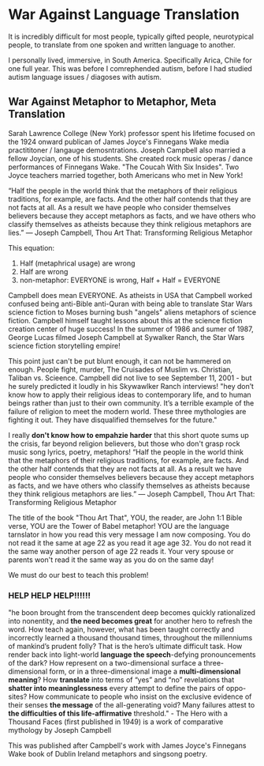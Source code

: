 # War Against Language Translation

It is incredibly difficult for most people, typically gifted people, neurotypical people, to translate from one spoken and written language to another.

I personally lived, immersive, in South America. Specifically Arica, Chile for one full year. This was before I comrephended autism, before I had studied autism language issues / diagoses with autism.

## War Against Metaphor to Metaphor, Meta Translation

Sarah Lawrence College (New York) professor spent his lifetime focused on the 1924 onward publican of James Joyce's Finnegans Wake media practititoner / langauge demosntrations. Joseph Campbell also married a fellow Joycian, one of his students. She created rock music operas / dance performances of Finnegans Wake. "The Coucah With Six Insides". Two Joyce teachers married together, both Americans who met in New York!

“Half the people in the world think that the metaphors of their religious traditions, for example, are facts. And the other half contends that they are not facts at all. As a result we have people who consider themselves believers because they accept metaphors as facts, and we have others who classify themselves as atheists because they think religious metaphors are lies.”
― Joseph Campbell, Thou Art That: Transforming Religious Metaphor

This equation:

1. Half (metaphrical usage) are wrong
2. Half are wrong
3. non-metaphor: EVERYONE is wrong, Half + Half = EVERYONE

Campbell does mean EVERYONE. As atheists in USA that Campbell worked confused being anti-Bible anti-Quran with being able to translate Star Wars science fiction to Moses burning bush "angels" aliens metaphors of science fiction. Campbell himself taught lessons about this at the science fiction creation center of huge success! In the summer of 1986 and sumer of 1987, George Lucas filmed Joseph Campbell at Sywalker Ranch, the Star Wars science fiction storytelling empire!

This point just can't be put blunt enough, it can not be hammered on enough. People fight, murder, The Cruisades of Muslim vs. Christian, Taliban vs. Scieence. Campbell did not live to see September 11, 2001 - but he surely predicted it loudly in his Skywawlker Ranch interviews! "hey don’t know how to apply their religious ideas to contemporary life, and to human beings rather than just to their own community. It’s a terrible example of the failure of religion to meet the modern world. These three mythologies are fighting it out. They have disqualified themselves for the future."

I really **don't know how to empahzie harder** that this short quote sums up the crisis, far beyond religion believers, but those who don't grasp rock music song lyrics, poetry, metaphors! “Half the people in the world think that the metaphors of their religious traditions, for example, are facts. And the other half contends that they are not facts at all. As a result we have people who consider themselves believers because they accept metaphors as facts, and we have others who classify themselves as atheists because they think religious metaphors are lies.”
― Joseph Campbell, Thou Art That: Transforming Religious Metaphor

The title of the book "Thou Art That", YOU, the reader, are John 1:1 Bible verse, YOU are the Tower of Babel metaphor! YOU are the language tarnslator in how you read this very message I am now composing. You do not read it the same at age 22 as you read it age age 32. You do not read it the same way another person of age 22 reads it. Your very spouse or parents won't read it the same way as you do on the same day!

We must do our best to teach this problem!

### HELP HELP HELP!!!!!!

"he boon brought from the transcendent deep becomes quickly rationalized into nonentity, and **the need becomes great** for another hero to refresh the word. How teach again, however, what has been taught correctly and incorrectly learned a thousand thousand times, throughout the millenniums of mankind’s prudent folly? That is the hero’s ultimate difficult task. How render back into light-world **language the speech**-defying pronouncements of the dark? How represent on a two-dimensional surface a three-dimensional form, or in a three-dimensional image a **multi-dimensional meaning**? How **translate** into terms of “yes” and “no” revelations that **shatter into meaninglessness** every attempt to define the pairs of oppo-sites? How communicate to people who insist on the exclusive evidence of their senses **the message** of the all-generating void? Many failures attest to **the difficulties of this life-affirmative** threshold." - The Hero with a Thousand Faces (first published in 1949) is a work of comparative mythology by Joseph Campbell

This was published after Campbell's work with James Joyce's Finnegans Wake book of Dublin Ireland metaphors and singsong poetry.

